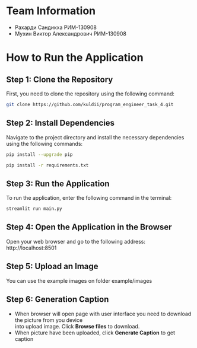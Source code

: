 # Team Information

* Рахарди Сандикха РИМ-130908
* Мухин Виктор Александрович РИМ-130908

# How to Run the Application

## Step 1: Clone the Repository
First, you need to clone the repository using the following command:
```bash
git clone https://github.com/kuldii/program_engineer_task_4.git
```

## Step 2: Install Dependencies
Navigate to the project directory and install the necessary dependencies using the following commands:
```bash
pip install --upgrade pip
```
```bash
pip install -r requirements.txt
```

## Step 3: Run the Application
To run the application, enter the following command in the terminal:
```bash
streamlit run main.py
```

## Step 4: Open the Application in the Browser
Open your web browser and go to the following address:
http://localhost:8501


## Step 5: Upload an Image
You can use the example images on folder example/images


## Step 6: Generation Caption
* When browser will open page with user interface you need to download the picture from you device  
into upload image. Click **Browse files** to download.
* When picture have been uploaded, click **Generate Caption** to get caption
